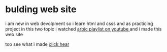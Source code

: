 

# bulding web site 


i am new in web devolpment so i learn html and csss and as practicing project in this two topic i watched [ arbic playlist on youtube ](https://www.youtube.com/playlist?list=PLDoPjvoNmBAxzmjuEpKP8r4sVWEtFvKoq) and i made this web site 


too see what i made [click hear]() 
